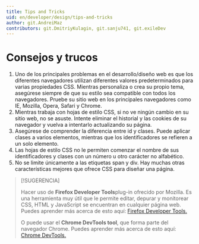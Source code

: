 ```yaml
---
title: Tips and Tricks
uid: en/developer/design/tips-and-tricks
author: git.AndreiMaz
contributors: git.DmitriyKulagin, git.sanju741, git.exileDev
---
```


# Consejos y trucos

1. Uno de los principales problemas en el desarrollo/diseño web es que los diferentes navegadores utilizan diferentes valores predeterminados para varias propiedades CSS. Mientras personaliza o crea su propio tema, asegúrese siempre de que su estilo sea compatible con todos los navegadores. Pruebe su sitio web en los principales navegadores como IE, Mozilla, Opera, Safari y Chrome.
1. Mientras trabaja con hojas de estilo CSS, si no ve ningún cambio en su sitio web, no se asuste. Intente eliminar el historial y las cookies de su navegador y vuelva a intentarlo actualizando su página.
1. Asegúrese de comprender la diferencia entre id y clases. Puede aplicar clases a varios elementos, mientras que los identificadores se refieren a un solo elemento.
1. Las hojas de estilo CSS no le permiten comenzar el nombre de sus identificadores y clases con un número u otro carácter no alfabético.
1. No se limite únicamente a las etiquetas span y div. Hay muchas otras características mejores que ofrece CSS para diseñar una página.

> [!SUGERENCIA]
> 
> Hacer uso de **Firefox Developer Tools**plug-in ofrecido por Mozilla. Es una herramienta muy útil que le permite editar, depurar y monitorear CSS, HTML y JavaScript se encuentran en cualquier página web. Puedes aprender más acerca de esto aquí: [Firefox Developer Tools.](https://developer.mozilla.org/en-US/docs/Tools) 
> 
> O puede usar el **Chrome DevTools tool**, que forma parte del navegador Chrome. Puedes aprender más acerca de esto aquí: [Chrome DevTools.](https://developers.google.com/web/tools/chrome-devtools)
